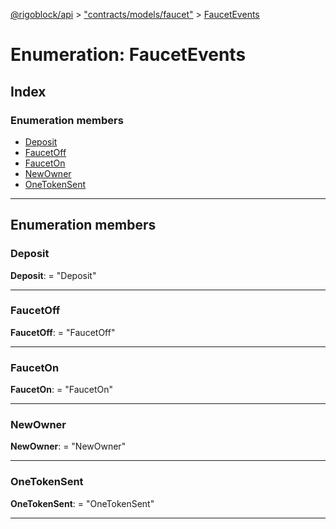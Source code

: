 [@rigoblock/api](../README.md) > ["contracts/models/faucet"](../modules/_contracts_models_faucet_.md) > [FaucetEvents](../enums/_contracts_models_faucet_.faucetevents.md)

# Enumeration: FaucetEvents

## Index

### Enumeration members

* [Deposit](_contracts_models_faucet_.faucetevents.md#deposit)
* [FaucetOff](_contracts_models_faucet_.faucetevents.md#faucetoff)
* [FaucetOn](_contracts_models_faucet_.faucetevents.md#fauceton)
* [NewOwner](_contracts_models_faucet_.faucetevents.md#newowner)
* [OneTokenSent](_contracts_models_faucet_.faucetevents.md#onetokensent)

---

## Enumeration members

<a id="deposit"></a>

###  Deposit

**Deposit**:  = "Deposit"

___
<a id="faucetoff"></a>

###  FaucetOff

**FaucetOff**:  = "FaucetOff"

___
<a id="fauceton"></a>

###  FaucetOn

**FaucetOn**:  = "FaucetOn"

___
<a id="newowner"></a>

###  NewOwner

**NewOwner**:  = "NewOwner"

___
<a id="onetokensent"></a>

###  OneTokenSent

**OneTokenSent**:  = "OneTokenSent"

___

